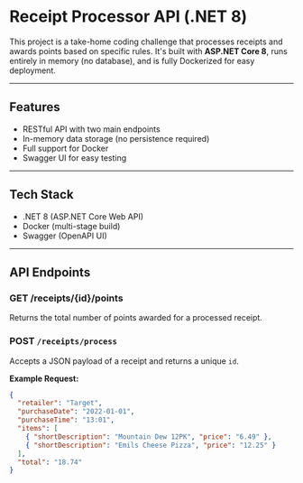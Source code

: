# Receipt Processor API (.NET 8)

This project is a take-home coding challenge that processes receipts and awards points based on specific rules. 
It's built with **ASP.NET Core 8**, runs entirely in memory (no database), and is fully Dockerized for easy deployment.

---

## Features

- RESTful API with two main endpoints
- In-memory data storage (no persistence required)
- Full support for Docker
- Swagger UI for easy testing

---

## Tech Stack

- .NET 8 (ASP.NET Core Web API)
- Docker (multi-stage build)
- Swagger (OpenAPI UI)

---

## API Endpoints

### GET /receipts/{id}/points
Returns the total number of points awarded for a processed receipt.

### POST `/receipts/process`

Accepts a JSON payload of a receipt and returns a unique `id`.

**Example Request:**

```json
{
  "retailer": "Target",
  "purchaseDate": "2022-01-01",
  "purchaseTime": "13:01",
  "items": [
    { "shortDescription": "Mountain Dew 12PK", "price": "6.49" },
    { "shortDescription": "Emils Cheese Pizza", "price": "12.25" }
  ],
  "total": "18.74"
}

